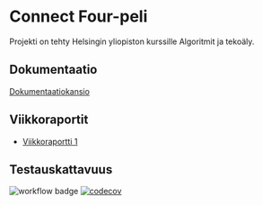 # Connect Four-peli

Projekti on tehty Helsingin yliopiston kurssille Algoritmit ja tekoäly.

## Dokumentaatio

[Dokumentaatiokansio](https://github.com/adarautiainen/HarjoitusRepo/tree/main/dokumentaatiokansio)

## Viikkoraportit

- [Viikkoraportti 1](https://github.com/adarautiainen/HarjoitusRepo/blob/main/dokumentaatiokansio/viikkoraportti1.md)

## Testauskattavuus

![workflow badge](https://github.com/adarautiainen/HarjoitusRepo/workflows/CI/badge.svg)
[![codecov](https://codecov.io/gh/adarautiainen/HarjoitusRepo/graph/badge.svg?token=E2DAFQIX29)](https://codecov.io/gh/adarautiainen/HarjoitusRepo)



